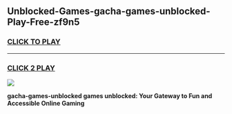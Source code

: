 
## Unblocked-Games-gacha-games-unblocked-Play-Free-zf9n5
<h3>
<a href="https://premium76.site?title=gacha-games-unblocked&ref=21A">CLICK TO PLAY</a></h3>
<hr>

<h3>
<a href="https://premium76.site?title=gacha-games-unblocked&ref=21A">CLICK 2 PLAY</a>
  
</h3>

<a href="https://premium76.site?title=gacha-games-unblocked&ref=21A"><img src="https://clearcache.store/games.png"></a>


**gacha-games-unblocked games unblocked: Your Gateway to Fun and Accessible Online Gaming**
